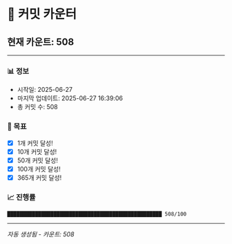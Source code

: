 # 🔢 커밋 카운터

## 현재 카운트: 508

---

### 📊 정보
- 시작일: 2025-06-27
- 마지막 업데이트: 2025-06-27 16:39:06
- 총 커밋 수: 508

### 🎯 목표
- [x] 1개 커밋 달성!
- [x] 10개 커밋 달성!
- [x] 50개 커밋 달성!
- [x] 100개 커밋 달성!
- [x] 365개 커밋 달성!

### 📈 진행률
```
██████████████████████████████████████████████████ 508/100
```

---
*자동 생성됨 - 카운트: 508*
